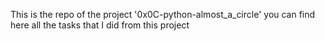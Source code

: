 This is the repo of the project '0x0C-python-almost_a_circle' you can find here all the tasks that I did from this project
